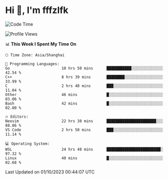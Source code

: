 # Hi 👋, I'm fffzlfk

<!--START_SECTION:waka-->
![Code Time](http://img.shields.io/badge/Code%20Time-462%20hrs%2037%20mins-blue)

![Profile Views](http://img.shields.io/badge/Profile%20Views-0-blue)

📊 **This Week I Spent My Time On** 

```text
🕑︎ Time Zone: Asia/Shanghai

💬 Programming Languages: 
Go                       10 hrs 50 mins      ███████████░░░░░░░░░░░░░░   42.54 % 
C++                      8 hrs 39 mins       ████████░░░░░░░░░░░░░░░░░   33.99 % 
C                        2 hrs 48 mins       ███░░░░░░░░░░░░░░░░░░░░░░   11.04 % 
Other                    46 mins             █░░░░░░░░░░░░░░░░░░░░░░░░   03.06 % 
Bash                     42 mins             █░░░░░░░░░░░░░░░░░░░░░░░░   02.80 % 

🔥 Editors: 
Neovim                   22 hrs 38 mins      ██████████████████████░░░   88.86 % 
VS Code                  2 hrs 50 mins       ███░░░░░░░░░░░░░░░░░░░░░░   11.14 % 

💻 Operating System: 
WSL                      24 hrs 48 mins      ████████████████████████░   97.32 % 
Linux                    40 mins             █░░░░░░░░░░░░░░░░░░░░░░░░   02.68 % 
```


 Last Updated on 01/10/2023 00:44:07 UTC
<!--END_SECTION:waka-->

